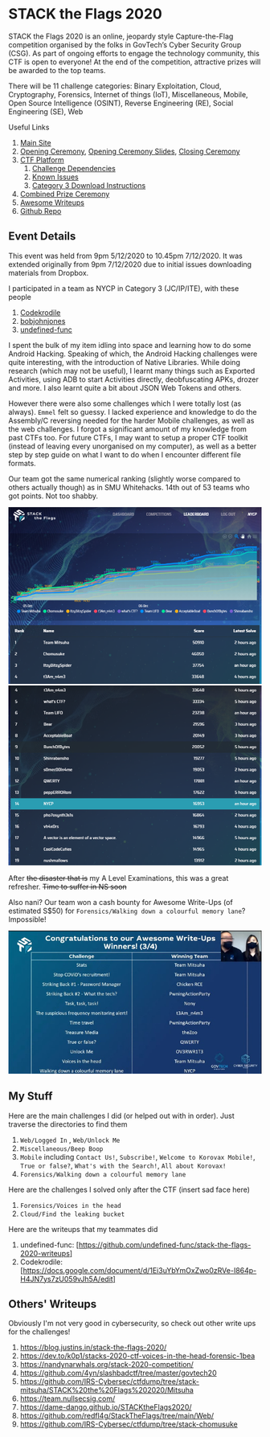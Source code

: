 # STACK the Flags 2020

STACK the Flags 2020 is an online, jeopardy style Capture-the-Flag competition organised by the folks in GovTech’s Cyber Security Group (CSG). As part of ongoing efforts to engage the technology community, this CTF is open to everyone! At the end of the competition, attractive prizes will be awarded to the top teams.

There will be 11 challenge categories: 
Binary Exploitation, Cloud, Cryptography, Forensics, Internet of things (IoT), Miscellaneous, Mobile, Open Source Intelligence (OSINT), Reverse Engineering (RE), Social Engineering (SE), Web

Useful Links
1. [Main Site](https://ctf.tech.gov.sg/)
1. [Opening Ceremony](https://www.youtube.com/watch?v=gNaZ9T3Erro), [Opening Ceremony Slides](https://drive.google.com/file/d/1PW8M1nAPIt_WZsSsrkDmWdxN0MsOh4Ro/view), [Closing Ceremony](https://youtu.be/MWmlIuzdXr4)
1. [CTF Platform](https://play.cat3.stf-2020.alttablabs.sg/)
    1. [Challenge Dependencies](https://docs.google.com/document/d/1tty0Yv9K35lrxNDHqaXKq-ocmUR3Fmo-8zuPVHP_IKU/edit)
    1. [Known Issues](https://docs.google.com/document/d/1GwcJPdV6O0A9jnY6kGJVPMb2RGNazOfbmvZLlCDhQqc/edit)
    1. [Category 3 Download Instructions](https://docs.google.com/document/d/1jdGOn98yRZlYOxywxS___i71_gkmqiMJuyCE8TZKTpI/edit)
1. [Combined Prize Ceremony](https://www.youtube.com/watch?v=Y3zbBQranRo)
1. [Awesome Writeups](https://docs.google.com/spreadsheets/d/1EMgqFpcc_InJZy264AIe1QpvUDFs1-24iTrnKbdoOUo/edit#gid=0)
1. [Github Repo](https://github.com/GovTech-CSG/stack-the-flags-2020)

## Event Details

This event was held from 9pm 5/12/2020 to 10.45pm 7/12/2020. It was extended originally from 9pm 7/12/2020 due to initial issues downloading materials from Dropbox. 

I participated in a team as NYCP in Category 3 (JC/IP/ITE), with these people
1. [Codekrodile](https://github.com/Codekrodile)
2. [bobjohnjones](https://github.com/bobjohnjones)
3. [undefined-func](https://github.com/undefined-func)

I spent the bulk of my item idling into space and learning how to do some Android Hacking. Speaking of which, the Android Hacking challenges were quite interesting, with the introduction of Native Libraries. While doing research (which may not be useful), I learnt many things such as Exported Activities, using ADB to start Activities directly, deobfuscating APKs, drozer and more. I also learnt quite a bit about JSON Web Tokens and others.

However there were also some challenges which I were totally lost (as always). `Emmel` felt so guessy. I lacked experience and knowledge to do the Assembly/C reversing needed for the harder Mobile challenges, as well as the web challenges. I forgot a significant amount of my knowledge from past CTFs too. For future CTFs, I may want to setup a proper CTF toolkit (instead of leaving every unorganised on my computer), as well as a better step by step guide on what I want to do when I encounter different file formats.

Our team got the same numerical ranking (slightly worse compared to others actually though) as in SMU Whitehacks. 14th out of 53 teams who got points. Not too shabby.

![Scoreboard_1.png](Scoreboard_1.png)
![Scoreboard_2.png](Scoreboard_2.png)

After ~~the disaster that is~~ my A Level Examinations, this was a great refresher. ~~Time to suffer in NS soon~~

Also nani? Our team won a cash bounty for Awesome Write-Ups (of estimated S$50) for `Forensics/Walking down a colourful memory lane`? Impossible!

![nani.png](nani.jpg)

## My Stuff

Here are the main challenges I did (or helped out with in order). Just traverse the directories to find them
1. `Web/Logged In` , `Web/Unlock Me` 
1. `Miscellaneous/Beep Boop`
1. `Mobile` including `Contact Us!`, `Subscribe!`, `Welcome to Korovax Mobile!`, `True or false?`, `What's with the Search!`, `All about Korovax!`
1. `Forensics/Walking down a colourful memory lane`

Here are the challenges I solved only after the CTF (insert sad face here)
1. `Forensics/Voices in the head`
1. `Cloud/Find the leaking bucket`

Here are the writeups that my teammates did

1. undefined-func: [https://github.com/undefined-func/stack-the-flags-2020-writeups]
2. Codekrodile: [https://docs.google.com/document/d/1Ei3uYbYmOxZwo0zRVe-I864p-H4JN7ys7zU059vJh5A/edit]

## Others' Writeups

Obviously I'm not very good in cybersecurity, so check out other write ups for the challenges! 
1. https://blog.justins.in/stack-the-flags-2020/
1. https://dev.to/k0p1/stacks-2020-ctf-voices-in-the-head-forensic-1bea
1. https://nandynarwhals.org/stack-2020-competition/
1. https://github.com/4yn/slashbadctf/tree/master/govtech20
1. https://github.com/IRS-Cybersec/ctfdump/tree/stack-mitsuha/STACK%20the%20Flags%202020/Mitsuha
1. https://team.nullsecsig.com/
1. https://dame-dango.github.io/STACKtheFlags2020/
1. https://github.com/redfl4g/StackTheFlags/tree/main/Web/
1. https://github.com/IRS-Cybersec/ctfdump/tree/stack-chomusuke
